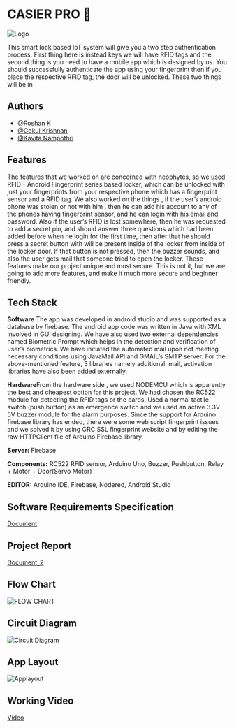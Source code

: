 # CASIER PRO 🔐 

![Logo](https://ik.imagekit.io/pjbsfzv5ci/compresspng/casierpro-min_OC8rWOY60a3W.png?updatedAt=1636279621242)

This smart lock based IoT system will give you a two step authentication process. First thing here is instead keys we will have RFID tags and the second thing is you need to have a mobile app which is designed by us. You should successfully authenticate the app using your fingerprint then if you place the respective RFID tag, the door will be unlocked. These two things will be in



## Authors

- [@Roshan K](https://github.com/Roshanteja21)
- [@Gokul Krishnan](https://github.com/gokulkkr)
- [@Kavita Nampothri](https://github.com/Kavita1013)

## Features

The features that we worked on are concerned with neophytes, so we used RFID - Android Fingerprint series based locker, which can be unlocked with just your fingerprints from your respective phone which has a fingerprint sensor and a RFID tag. We also worked on the things , if the user’s android phone was stolen or not with him , then he can add his account to any of the phones having fingerprint sensor, and he can login with his email and password. Also if the user’s RFID is lost somewhere, then he was requested to add a secret pin, and should answer three questions which had been added before when he login for the first time, then after that he should press a secret button with will be present inside of the locker from inside of the locker door. If that button is not pressed, then the buzzer sounds, and also the user gets mail that someone tried to open the locker. These features make our project unique and most secure. This is not it, but we are going to add more features, and make it much more secure and beginner friendly.



## Tech Stack
**Software** The app was developed in android studio and was supported as a database by firebase. The android app  code was written in Java with XML involved in GUI designing. We have also used two external dependencies named Biometric Prompt which helps in the detection and verification of user’s biometrics. We have initiated the automated mail upon not meeting necessary conditions using JavaMail API and GMAIL’s SMTP server. 
For the above-mentioned feature, 3 libraries namely additional, mail, activation libraries have also been added externally.

**Hardware**From the hardware side , we used NODEMCU which is apparently the best and cheapest option for this project. We had chosen the RC522 module for detecting the RFID tags or the cards. Used a normal tactile switch (push button) as an emergence switch and we used an active 3.3V-5V buzzer module for the alarm purposes. Since the support for Arduino firebase library has ended, there were some web script fingerprint issues and we solved it by using GRC SSL fingerprint website and by editing the raw HTTPClient file of Arduino Firebase library. 


**Server:** Firebase

**Components:** RC522 RFID sensor, Arduino Uno, Buzzer, Pushbutton, Relay + Motor + Door(Servo Motor)

**EDITOR:** Arduino IDE, Firebase, Nodered, Android Studio


## Software Requirements Specification


[Document](https://docs.google.com/document/d/1j5wQLIzuZLvQ9qbQKK_J_F0XSGbNTi-HTr1VL6BV25Q/edit#heading=h.stua369yf65j)

## Project Report
[Document_2](https://docs.google.com/document/d/1g20hfzdE_la1eOiLf8r2TO3naLY6qRrl23q43dJWKGE/edit?usp=sharing)

## Flow Chart
![FLOW CHART](https://user-images.githubusercontent.com/76561059/143824961-5be66252-fae8-4136-8724-792339ac45a0.png)

## Circuit Diagram
![Circuit Diagram](https://user-images.githubusercontent.com/76561059/143825110-17ff7a93-670b-4701-883d-24e9e362317e.png)

## App Layout
![Applayout](https://user-images.githubusercontent.com/76561059/143825312-47b3627e-eecf-4bbc-acbd-ec9c7aea12d7.png)

## Working Video
[Video](https://drive.google.com/file/d/1VN_Dye0wNOsVNOWISeAaJHrYX8rLMunO/view?usp=sharing)
